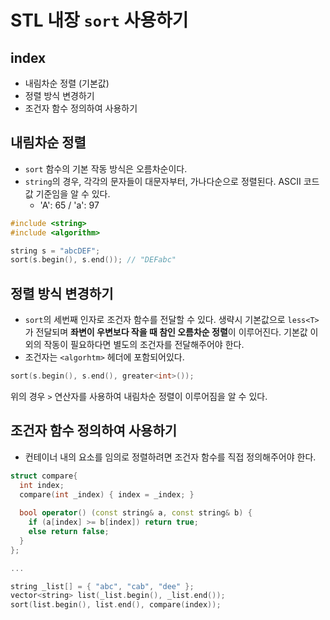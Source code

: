 # STL 내장 `sort` 사용하기

## index
- 내림차순 정렬 (기본값)
- 정렬 방식 변경하기
- 조건자 함수 정의하여 사용하기

## 내림차순 정렬
- `sort` 함수의 기본 작동 방식은 오름차순이다. 
- `string`의 경우, 각각의 문자들이 대문자부터, 가나다순으로 정렬된다. ASCII 코드값 기준임을 알 수 있다.
  - 'A': 65 / 'a': 97

```cpp
#include <string>
#include <algorithm>

string s = "abcDEF";
sort(s.begin(), s.end()); // "DEFabc"
```

## 정렬 방식 변경하기
- `sort`의 세번째 인자로 조건자 함수를 전달할 수 있다. 생략시 기본값으로 `less<T>`가 전달되며 **좌변이 우변보다 작을 때 참인 오름차순 정렬**이 이루어진다. 기본값 이외의 작동이 필요하다면 별도의 조건자를 전달해주어야 한다.
- 조건자는 `<algorhtm>` 헤더에 포함되어있다.

```cpp
sort(s.begin(), s.end(), greater<int>());
```

위의 경우 `>` 연산자를 사용하여 내림차순 정렬이 이루어짐을 알 수 있다.

## 조건자 함수 정의하여 사용하기
- 컨테이너 내의 요소를 임의로 정렬하려면 조건자 함수를 직접 정의해주어야 한다.

```cpp
struct compare{
  int index;
  compare(int _index) { index = _index; }
  
  bool operator() (const string& a, const string& b) {
    if (a[index] >= b[index]) return true;
    else return false;
  }
};

...

string _list[] = { "abc", "cab", "dee" };
vector<string> list(_list.begin(), _list.end());
sort(list.begin(), list.end(), compare(index));
```
